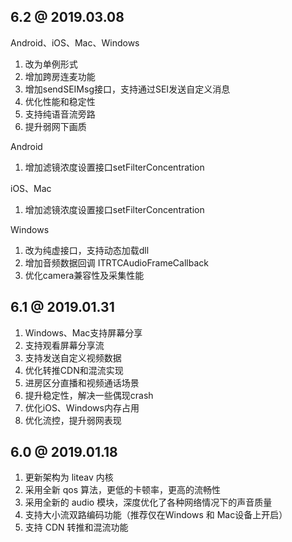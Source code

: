 ## 6.2 @ 2019.03.08
Android、iOS、Mac、Windows
1. 改为单例形式
2. 增加跨房连麦功能
3. 增加sendSEIMsg接口，支持通过SEI发送自定义消息
4. 优化性能和稳定性
5. 支持纯语音流旁路
6. 提升弱网下画质

Android
1. 增加滤镜浓度设置接口setFilterConcentration

iOS、Mac
1. 增加滤镜浓度设置接口setFilterConcentration
 

Windows
1. 改为纯虚接口，支持动态加载dll
2. 增加音频数据回调 ITRTCAudioFrameCallback
3. 优化camera兼容性及采集性能

## 6.1 @ 2019.01.31
1. Windows、Mac支持屏幕分享
2. 支持观看屏幕分享流
3. 支持发送自定义视频数据
4. 优化转推CDN和混流实现
5. 进房区分直播和视频通话场景
6. 提升稳定性，解决一些偶现crash
7. 优化iOS、Windows内存占用
8. 优化流控，提升弱网表现

## 6.0 @ 2019.01.18
1. 更新架构为 liteav 内核
2. 采用全新 qos 算法，更低的卡顿率，更高的流畅性
3. 采用全新的 audio 模块，深度优化了各种网络情况下的声音质量
4. 支持大小流双路编码功能（推荐仅在Windows 和 Mac设备上开启）
5. 支持 CDN 转推和混流功能
